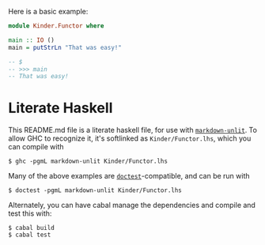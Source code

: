 Here is a basic example:

```haskell
module Kinder.Functor where

main :: IO ()
main = putStrLn "That was easy!"
```

```haskell
-- $
-- >>> main
-- That was easy!
```

# Literate Haskell

This README.md file is a literate haskell file, for use with [`markdown-unlit`](https://github.com/sol/markdown-unlit#readme).
To allow GHC to recognize it, it's softlinked as `Kinder/Functor.lhs`, which you can compile with

    $ ghc -pgmL markdown-unlit Kinder/Functor.lhs

Many of the above examples are [`doctest`](https://github.com/sol/doctest#readme)-compatible, and can be run with

    $ doctest -pgmL markdown-unlit Kinder/Functor.lhs

Alternately, you can have cabal manage the dependencies and compile and test this with:

    $ cabal build
    $ cabal test
